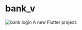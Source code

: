 # bank_v
![bank login](https://github.com/ugunNet21/bank_v1/assets/45864165/10f2c6e4-f4ca-43cf-a07f-67c4a876f0ea)
A new Flutter project.
